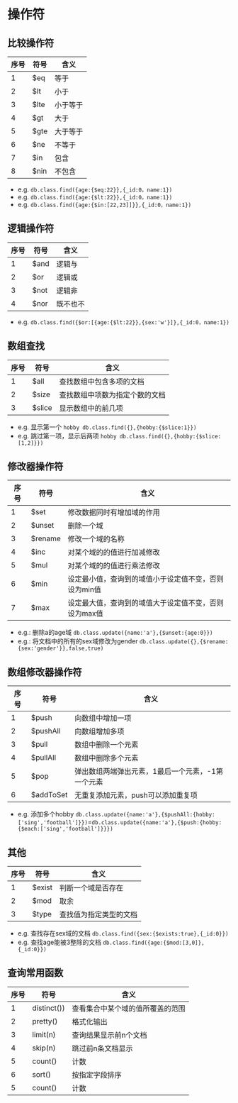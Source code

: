 # 操作符
## 比较操作符
|序号|符号| 含义|
|--|--|--|
|1|$eq|等于|
|2|$lt|小于|
|3|$lte|小于等于|
|4|$gt|大于|
|5|$gte|大于等于|
|6|$ne|不等于|
|7|$in|包含|
|8|$nin|不包含|

+ e.g. `db.class.find({age:{$eq:22}},{_id:0，name:1})`
+ e.g. `db.class.find({age:{$lt:22}},{_id:0，name:1})`
+ e.g. `db.class.find({age:{$in:[22,23]]}},{_id:0，name:1})`

## 逻辑操作符
|序号|符号| 含义|
|--|--|--|
|1|$and|逻辑与|
|2|$or|逻辑或|
|3|$not|逻辑非|
|4|$nor|既不也不|

+ e.g. `db.class.find({$or:[{age:{$lt:22}},{sex:'w'}]},{_id:0，name:1})`

## 数组查找
|序号|符号| 含义|
|--|--|--|
|1|$all|查找数组中包含多项的文档|
|2|$size|查找数组中项数为指定个数的文档|
|3|$slice|显示数组中的前几项|

+ e.g. 显示第一个 `hobby db.class.find({},{hobby:{$slice:1}})`
+ e.g. 跳过第一项，显示后两项 `hobby db.class.find({},{hobby:{$slice:[1,2]}})`

## 修改器操作符
|序号|符号| 含义|
|--|--|--|
|1|$set|修改数据同时有增加域的作用|
|2|$unset|删除一个域|
|3|$rename|修改一个域的名称|
|4|$inc|对某个域的的值进行加减修改|
|5|$mul|对某个域的的值进行乘法修改|
|6|$min|设定最小值，查询到的域值小于设定值不变，否则设为min值|
|7|$max|设定最大值，查询到的域值大于设定值不变，否则设为max值|

+ e.g.: 删除a的age域 `db.class.update({name:'a'},{$unset:{age:0}})`
+ e.g.: 将文档中的所有的sex域修改为gender `db.class.update({},{$rename:{sex:'gender'}},false,true)`

## 数组修改器操作符
|序号|符号| 含义|
|--|--|--|
|1|$push|向数组中增加一项|
|2|$pushAll|向数组增加多项|
|3|$pull|数组中删除一个元素|
|4|$pullAll|数组中删除多个元素|
|5|$pop|弹出数组两端弹出元素，1最后一个元素，-1第一个元素|
|6|$addToSet|无重复添加元素，push可以添加重复项|

+ e.g. 添加多个hobby `db.class.update({name:'a'},{$pushAll:{hobby:['sing','football']}})`=`db.class.update({name:'a'},{$push:{hobby:{$each:['sing','football']}}})`

## 其他
|序号|符号| 含义|
|--|--|--|
|1|$exist|判断一个域是否存在|
|2|$mod|取余|
|3|$type|查找值为指定类型的文档|

+ e.g. 查找存在sex域的文档 `db.class.find({sex:{$exists:true},{_id:0}})`
+ e.g. 查找age能被3整除的文档 `db.class.find({age:{$mod:[3,0]},{_id:0}})`

## 查询常用函数
|序号|符号| 含义|
|--|--|--|
|1|distinct())|查看集合中某个域的值所覆盖的范围|
|2|pretty()|格式化输出|
|3|limit(n)|查询结果显示前n个文档|
|4|skip(n)|跳过前n条文档显示|
|5|count()|计数|
|6|sort()|按指定字段排序|
|5|count()|计数|

